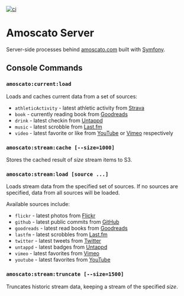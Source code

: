 [![ci](https://github.com/namoscato/amoscato-server/actions/workflows/ci.yml/badge.svg)](https://github.com/namoscato/amoscato-server/actions/workflows/ci.yml)

# Amoscato Server

Server-side processes behind [amoscato.com](https://amoscato.com/) built with [Symfony](https://symfony.com/).

## Console Commands

### `amoscato:current:load`

Loads and caches current data from a set of sources:

-   `athleticActivity` - latest athletic activity from [Strava](https://www.strava.com/)
-   `book` - currently reading book from [Goodreads](https://www.goodreads.com/)
-   `drink` - latest checkin from [Untappd](https://untappd.com/)
-   `music` - latest scrobble from [Last.fm](http://www.last.fm/)
-   `video` - latest favorite or like from [YouTube](https://www.youtube.com/) or [Vimeo](https://vimeo.com/) respectively

### `amoscato:stream:cache [--size=1000]`

Stores the cached result of _size_ stream items to S3.

### `amoscato:stream:load [source ...]`

Loads stream data from the specified set of sources. If no sources are specified, data from all sources will be loaded.

Available sources include:

-   `flickr` - latest photos from [Flickr](https://www.flickr.com/)
-   `github` - latest public commits from [GitHub](https://github.com/)
-   `goodreads` - latest read books from [Goodreads](https://www.goodreads.com/)
-   `lastfm` - latest scrobbles from [Last.fm](http://www.last.fm/)
-   `twitter` - latest tweets from [Twitter](https://twitter.com/)
-   `untappd` - latest badges from [Untappd](https://untappd.com/)
-   `vimeo` - latest favorites from [Vimeo](https://vimeo.com/)
-   `youtube` - latest favorites from [YouTube](https://www.youtube.com/)

### `amoscato:stream:truncate [--size=1500]`

Truncates historic stream data, keeping a stream of the specified _size_.
